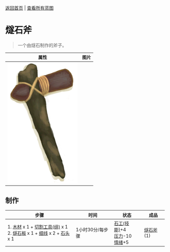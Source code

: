 [返回首页](index.md)   |  [查看所有蓝图](blueprint.md)
# 燧石斧  
> 一个由燧石制作的斧子。  
  
  属性  |   图片   
 ----  |  ----:   
   |  ![](Sprite/FlintAxe.png)   
  
## 制作  
步骤  |  时间  |  状态  |  成品  
----  |  ----  |  ----  |  ----  
1. [木材](Wood.md) x 1 + [切割工具(组)](GpTag_Cutter.md) x 1<br>2. [燧石板](FlintSlab.md) x 1 + [细线](CordFiber.md) x 2 + [石头](Stone.md) x 1  |  1小时30分/每步骤  |  [石工(技能)](Skill_Knapping.md)+4<br>[压力](Stress.md)-10<br>[情绪](Morale.md)+5  |  [燧石斧](AxeFlint.md)(1)  
